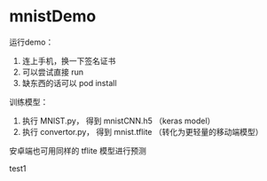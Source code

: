 # mnistDemo


运行demo：
  1. 连上手机，换一下签名证书
  2. 可以尝试直接 run
  3. 缺东西的话可以 pod install

训练模型：
  1. 执行 MNIST.py， 得到 mnistCNN.h5 （keras model）
  2. 执行 convertor.py， 得到 mnist.tflite （转化为更轻量的移动端模型）

安卓端也可用同样的 tflite 模型进行预测

test1
